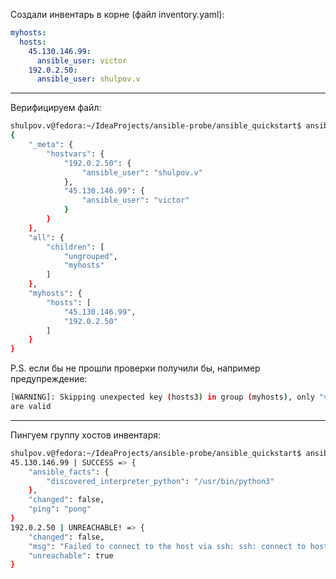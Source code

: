 Создали инвентарь в корне (файл inventory.yaml):
```yml
myhosts:  
  hosts:  
    45.130.146.99:  
      ansible_user: victor  
    192.0.2.50:  
      ansible_user: shulpov.v
```

---

Верифицируем файл:
```bash
shulpov.v@fedora:~/IdeaProjects/ansible-probe/ansible_quickstart$ ansible-inventory -i inventory.yaml --list
{
    "_meta": {
        "hostvars": {
            "192.0.2.50": {
                "ansible_user": "shulpov.v"
            },
            "45.130.146.99": {
                "ansible_user": "victor"
            }
        }
    },
    "all": {
        "children": [
            "ungrouped",
            "myhosts"
        ]
    },
    "myhosts": {
        "hosts": [
            "45.130.146.99",
            "192.0.2.50"
        ]
    }
}

```
P.S. если бы не прошли проверки получили бы, например предупреждение:
```bash
[WARNING]: Skipping unexpected key (hosts3) in group (myhosts), only "vars", "children" and "hosts"
are valid
```

---

Пингуем группу хостов инвентаря:
```bash
shulpov.v@fedora:~/IdeaProjects/ansible-probe/ansible_quickstart$ ansible myhosts -m ping -i ./inventory.yaml
45.130.146.99 | SUCCESS => {
    "ansible_facts": {
        "discovered_interpreter_python": "/usr/bin/python3"
    },
    "changed": false,
    "ping": "pong"
}
192.0.2.50 | UNREACHABLE! => {
    "changed": false,
    "msg": "Failed to connect to the host via ssh: ssh: connect to host 192.0.2.50 port 22: Connection timed out",
    "unreachable": true
}

```
